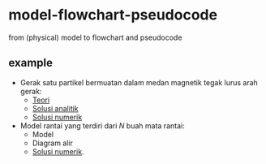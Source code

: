# model-flowchart-pseudocode
from (physical) model to flowchart and pseudocode


## example
+ Gerak satu partikel bermuatan dalam medan magnetik tegak lurus arah gerak:
  - [Teori](https://github.com/dudung/py-jupyter-nb/blob/f734fd032fd6a41072331881c3f441584ee38f18/app/case_00/theory.ipynb)
  - [Solusi analitik](https://github.com/dudung/py-jupyter-nb/blob/f734fd032fd6a41072331881c3f441584ee38f18/app/case_00/result_analytical_solution.ipynb)
  - [Solusi numerik](https://github.com/dudung/py-jupyter-nb/blob/f734fd032fd6a41072331881c3f441584ee38f18/app/case_00/results_numerical_solution.ipynb)
+ Model rantai yang terdiri dari $N$ buah mata rantai:
  - Model
  - Diagram alir
  - [Solusi numerik](https://github.com/dudung/py-jupyter-nb/blob/main/src/stepin/exercises/04/chain_points_problem.ipynb).

